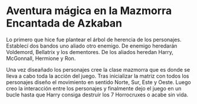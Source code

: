 # Aventura mágica en la Mazmorra Encantada de Azkaban

Lo primero que hice fue plantear el árbol de herencia de los personajes. Establecí dos bandos uno aliado otro enemigo. De enemigo heredarán Voldemord, Bellatrix y los dementores. De los aliados heredan Harry, McGonnall, Hermione y Ron. 

Una vez diseañado los personajes cree la clase mazmorra que es donde se lleva a cabo toda la acción del juego. Tras inicializar la matriz con todos los personajes diseño el movimiento en sentido Norte, Sur, Este y Oeste. Luego creo la interacción entre los personajes y finalmente dejo el juego en un bucle hasta que Harry consiga destruir los 7 Horrocruxes o acabe sin vida. 
